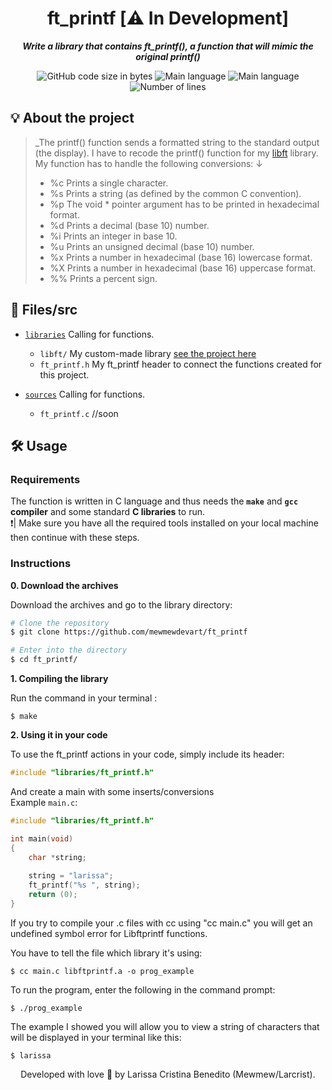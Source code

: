 <h1 align="center">
 ft_printf [⚠️ In Development]
</h1>

<p align="center">
	<b><i>Write a library that contains ft_printf(), a function that will mimic the original printf()</i></b><br>
</p>

<p align="center">
	<img alt="GitHub code size in bytes" src="https://img.shields.io/github/languages/code-size/mewmewdevart/ft_printf?color=6272a4" />
	<img alt="Main language" src="https://img.shields.io/github/languages/top/mewmewdevart/ft_printf?color=6272a4"/>
	<img alt="Main language" src="https://img.shields.io/github/license/mewmewdevart/ft_printf?color=6272a4"/>
	<img alt="Number of lines" src="https://img.shields.io/tokei/lines/github/mewmewdevart/ft_printf?color=6576AA"/>
</p>

## 💡 About the project

> _The printf() function sends a formatted string to the standard output (the display).
I have to recode the printf() function for my [libft](https://github.com/mewmewdevart/libft) library. My function has to handle the following conversions: ↓ 
> - %c Prints a single character.
> - %s Prints a string (as defined by the common C convention).
> - %p The void * pointer argument has to be printed in hexadecimal format.
> - %d Prints a decimal (base 10) number.
> - %i Prints an integer in base 10.
> - %u Prints an unsigned decimal (base 10) number.
> - %x Prints a number in hexadecimal (base 16) lowercase format.
> - %X Prints a number in hexadecimal (base 16) uppercase format.
> - %% Prints a percent sign.

## 📁 Files/src
* [`libraries`](libraries) 
	Calling for functions. <br>
	- ```libft/``` My custom-made library [see the project here](https://github.com/mewmewdevart/libft)
	- ```ft_printf.h``` My ft_printf header to connect the functions created for this project.

* [`sources`](sources) 
	Calling for functions. <br>
	- ```ft_printf.c``` //soon

## 🛠️ Usage

### Requirements

The function is written in C language and thus needs the **`make`** and **`gcc` compiler** and some standard **C libraries** to run. <br>
❗️| Make sure you have all the required tools installed on your local machine then continue with these steps.

### Instructions

**0. Download the archives**

Download the archives and go to the library directory:

```bash
# Clone the repository
$ git clone https://github.com/mewmewdevart/ft_printf

# Enter into the directory
$ cd ft_printf/
```

**1. Compiling the library**

Run the command in your terminal :

```shell
$ make
```

**2. Using it in your code**

To use the ft_printf actions in your code, simply include its header:

```c
#include "libraries/ft_printf.h"
```
And create a main with some inserts/conversions <br>
Example ``main.c``:
```c  
#include "libraries/ft_printf.h"

int	main(void)
{
	char *string;
	
	string = "larissa";
	ft_printf("%s ", string);
	return (0);
}
```

If you try to compile your .c files with cc using "cc main.c" you will get an undefined symbol error for Libftprintf functions.

You have to tell the file which library it's using:
```shell
$ cc main.c libftprintf.a -o prog_example
```
To run the program, enter the following in the command prompt:

```shell
$ ./prog_example
```
The example I showed you will allow you to view a string of characters that will be displayed in your terminal like this:
```shell
$ larissa
```

<p align="center"> Developed with love 💜 by Larissa Cristina Benedito (Mewmew/Larcrist). </p>
